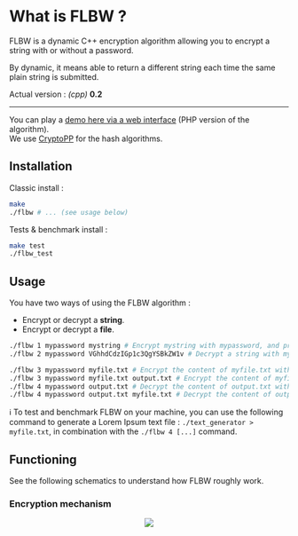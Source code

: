 # What is FLBW ?

FLBW is a dynamic C++ encryption algorithm allowing you to encrypt a string with or without a password.

By dynamic, it means able to return a different string each time the same plain string is submitted.

Actual version : _(cpp)_ __0.2__

-----
You can play a [demo here via a web interface](http://flavien.berwick.fr/projects/flbw) (PHP version of the algorithm).  
We use [CryptoPP](https://github.com/weidai11/cryptopp) for the hash algorithms.

## Installation

Classic install :

```bash
make
./flbw # ... (see usage below)
```

Tests & benchmark install :

```bash
make test
./flbw_test
```

## Usage

You have two ways of using the FLBW algorithm :
- Encrypt or decrypt a __string__.
- Encrypt or decrypt a __file__.


```bash
./flbw 1 mypassword mystring # Encrypt mystring with mypassword, and prints the result
./flbw 2 mypassword VGhhdCdzIGp1c3QgYSBkZW1v # Decrypt a string with mypassword, and prints the result

./flbw 3 mypassword myfile.txt # Encrypt the content of myfile.txt with mypassword, and prints the result
./flbw 3 mypassword myfile.txt output.txt # Encrypt the content of myfile.txt with mypassword, and saves the result in output.txt
./flbw 4 mypassword output.txt # Decrypt the content of output.txt with mypassword, and prints the result
./flbw 4 mypassword output.txt myfile.txt # Decrypt the content of output.txt with mypassword, and saves the result in myfile.txt
```

:information_source: To test and benchmark FLBW on your machine, you can use the following command to generate a Lorem Ipsum text file : `./text_generator > myfile.txt`, in combination with the `./flbw 4 [...]` command.

## Functioning

See the following schematics to understand how FLBW roughly work.

### Encryption mechanism

<p align="center">
    <img src="https://i.imgur.com/mUTqn5p.png"/>
</p>